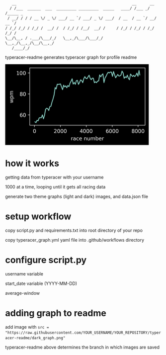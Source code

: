 
```
   __                                                    __      __       
  / /___  ______  ___  _________ _________  _____   ____/ /___ _/ /_____ _
 / __/ / / / __ \/ _ \/ ___/ __ `/ ___/ _ \/ ___/  / __  / __ `/ __/ __ `/
/ /_/ /_/ / /_/ /  __/ /  / /_/ / /__/  __/ /     / /_/ / /_/ / /_/ /_/ / 
\__/\__, / .___/\___/_/   \__,_/\___/\___/_/      \__,_/\__,_/\__/\__,_/  
   /____/_/                                                               
```


typeracer-readme generates typeracer graph for profile readme

<a href="">
  <img src="https://raw.githubusercontent.com/4rivappa/typeracer-readme/typeracer-readme/dark_graph.png" alt="typeracer graph" height="260"/>
</a>


# how it works
  getting data from typeracer with your username
  
  1000 at a time, looping until it gets all racing data
  
  generate two theme graphs (light and dark) images, and data.json file

# setup workflow
  copy script.py and requirements.txt into root directory of your repo
  
  copy typeracer_graph.yml yaml file into .github/workflows directory

# configure script.py
  username variable
   
  start_date variable (YYYY-MM-DD)
  
  average-window

# adding graph to readme
  add image with `src = "https://raw.githubusercontent.com/YOUR_USERNAME/YOUR_REPOSITORY/typeracer-readme/dark_graph.png"`
   
  typeracer-readme above determines the branch in which images are saved
